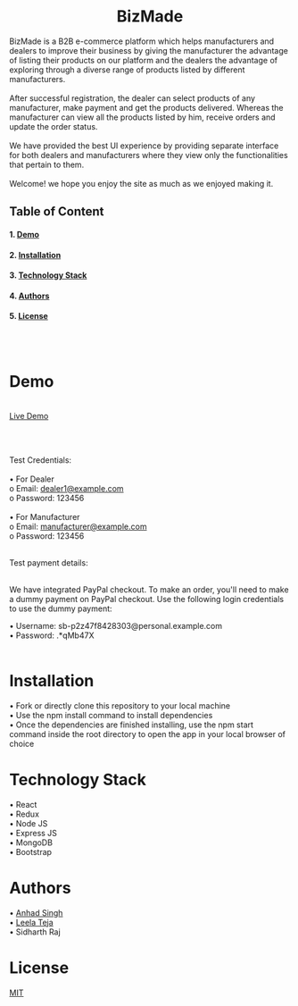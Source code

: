  
<h1 align="center">BizMade</h1>

BizMade is a B2B e-commerce platform which helps manufacturers and dealers to improve their business by giving the manufacturer the advantage of listing their products on our platform and the dealers the advantage of exploring through a diverse range of products listed by different manufacturers.<br /><br />
After successful registration, the dealer can select products of any manufacturer, make payment and get the products delivered. Whereas the manufacturer can view all the products listed by him, receive orders and update the order status.<br /><br />
We have provided the best UI experience by providing separate interface for both dealers and manufacturers where they view only the functionalities that pertain to them.<br/><br />
Welcome! we hope you enjoy the site as much as we enjoyed making it.


## **Table of Content**
#### 1.	[Demo](#Demo)
#### 2.	[Installation](#Installation)
#### 3.	[Technology Stack](#Technology_Stack)
#### 4.	[Authors](#Authors)
#### 5.	[License](#License)

<br /><br />

<h1><a name="Demo">Demo</a></h1><br />
<a href="https://bizmade.netlify.app/">Live Demo</a>

<br /><br />

Test Credentials:<br /><br />
•	For Dealer<br />
o	Email:  dealer1@example.com<br />
o	Password: 123456<br /><br />
•	For Manufacturer<br />
o	Email: manufacturer@example.com<br />
o	Password: 123456<br />

<br />
Test payment details:<br /><br />
<p>We have integrated PayPal checkout. To make an order, you'll need to make a dummy payment on PayPal checkout. Use the following login credentials to use the dummy payment:</p>
•	Username: sb-p2z47f8428303@personal.example.com <br/>
•	Password: .*qMb47X <br/>

<br />

<h1><a name="Installation">Installation</a></h1>
•	Fork or directly clone this repository to your local machine<br />
•	Use the npm install command to install dependencies<br />
•	Once the dependencies are finished installing, use the npm start command inside the root directory to open the app in your local browser of choice<br />


<h1><a name="Technology_Stack">Technology Stack</a></h1>

•	React<br />
•	Redux<br />
•	Node JS<br />
•	Express JS<br />
•	MongoDB<br />
•	Bootstrap<br />

<h1><a name="Authors">Authors</a></h1>
•	<a href="https://github.com/anhad922/" target="_blank">Anhad Singh</a><br />
•	<a href="https://github.com/VenkataLeela02/" target="_blank">Leela Teja</a><br />
•	Sidharth Raj<br />

<h1><a name="License">License</a></h1>
<a href="https://opensource.org/licenses/MIT">MIT</a>






